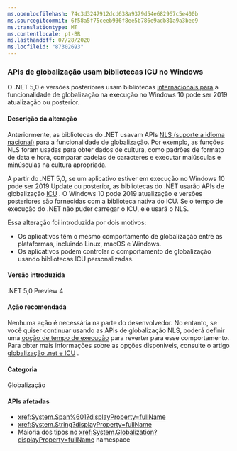 ```yaml
---
ms.openlocfilehash: 74c3d3247912dcd638a9379d54e682967c5e400b
ms.sourcegitcommit: 6f58a5f75ceeb936f8ee5b786e9adb81a9a3bee9
ms.translationtype: MT
ms.contentlocale: pt-BR
ms.lasthandoff: 07/28/2020
ms.locfileid: "87302693"
---
```

### <a name="globalization-apis-use-icu-libraries-on-windows"></a>APIs de globalização usam bibliotecas ICU no Windows

O .NET 5,0 e versões posteriores usam bibliotecas [internacionais para](http://site.icu-project.org/home) a funcionalidade de globalização na execução no Windows 10 pode ser 2019 atualização ou posterior.

#### <a name="change-description"></a>Descrição da alteração

Anteriormente, as bibliotecas do .NET usavam APIs [NLS (suporte a idioma nacional)](/windows/win32/intl/national-language-support) para a funcionalidade de globalização. Por exemplo, as funções NLS foram usadas para obter dados de cultura, como padrões de formato de data e hora, comparar cadeias de caracteres e executar maiúsculas e minúsculas na cultura apropriada.

A partir do .NET 5,0, se um aplicativo estiver em execução no Windows 10 pode ser 2019 Update ou posterior, as bibliotecas do .NET usarão APIs de globalização [ICU](http://site.icu-project.org/home) . O Windows 10 pode 2019 atualização e versões posteriores são fornecidas com a biblioteca nativa do ICU. Se o tempo de execução do .NET não puder carregar o ICU, ele usará o NLS.

Essa alteração foi introduzida por dois motivos:

- Os aplicativos têm o mesmo comportamento de globalização entre as plataformas, incluindo Linux, macOS e Windows.
- Os aplicativos podem controlar o comportamento de globalização usando bibliotecas ICU personalizadas.

#### <a name="version-introduced"></a>Versão introduzida

.NET 5,0 Preview 4

#### <a name="recommended-action"></a>Ação recomendada

Nenhuma ação é necessária na parte do desenvolvedor. No entanto, se você quiser continuar usando as APIs de globalização NLS, poderá definir uma [opção de tempo de execução](../../../../docs/core/run-time-config/globalization.md#nls) para reverter para esse comportamento. Para obter mais informações sobre as opções disponíveis, consulte o artigo [globalização .net e ICU](/dotnet/standard/globalization-localization/globalization-icu) .

#### <a name="category"></a>Categoria

Globalização

#### <a name="affected-apis"></a>APIs afetadas

- <xref:System.Span%601?displayProperty=fullName>
- <xref:System.String?displayProperty=fullName>
- Maioria dos tipos no <xref:System.Globalization?displayProperty=fullName> namespace

<!--

#### Affected APIs

- ``T:System.Span`1``
- `T:System.String`
- `N:System.Globalization`

-->
